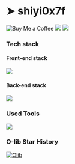 # ➤ shiyi0x7f
<img alt="Buy Me a Coffee" src="https://img.shields.io/badge/Buy%20Me%20a%20Coffee-Support%20Me-FFDA33">

<picture>
  <source
    srcset="https://github-readme-stats.vercel.app/api?username=shiyi-0x7f&show_icons=true&hide_border=true&line_height=24&theme=dark&t=1"
    media="(prefers-color-scheme: dark)"
  />
  <img src="https://github-readme-stats.vercel.app/api?username=shiyi-0x7f&show_icons=true&hide_border=true&line_height=24&t=1" />
</picture>
<picture>
  <source
    srcset="https://github-readme-stats.vercel.app/api/top-langs/?username=shiyi-0x7f&layout=compact&hide_border=true&langs_count=8&theme=dark"
    media="(prefers-color-scheme: dark)"
  />
  <img src="https://github-readme-stats.vercel.app/api/top-langs/?username=shiyi-0x7f&layout=compact&hide_border=true&langs_count=8" />
</picture>

### Tech stack
#### Front-end stack
<picture><img src="https://skillicons.dev/icons?i=vue,html,css,js,flutter"></picture>
#### Back-end stack
<picture><img src="https://skillicons.dev/icons?i=python,nodejs,cpp,mysql,redis,docker"></picture>

### Used Tools
<picture><img src="https://skillicons.dev/icons?i=cloudflare,vercel,pycharm,webstorm,clion,vscode,obsidian"></picture>

### O-lib Star History
<a href="https://www.11xy.cn"><img src="https://api.star-history.com/svg?repos=shiyi-0x7f/o-lib&amp;type=Date" alt="Olib"></a>
